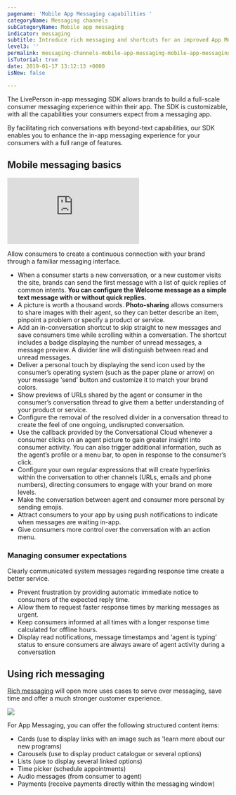 ```yaml
---
pagename: 'Mobile App Messaging capabilities '
categoryName: Messaging channels
subCategoryName: Mobile app messaging
indicator: messaging
subtitle: Introduce rich messaging and shortcuts for an improved App Messaging experience
level3: ''
permalink: messaging-channels-mobile-app-messaging-mobile-app-messaging-capabilities.html
isTutorial: true
date: 2019-01-17 13:12:13 +0000
isNew: false

---
```


The LivePerson in-app messaging SDK allows brands to build a full-scale consumer messaging experience within their app. The SDK is customizable, with all the capabilities your consumers expect from a messaging app.

By facilitating rich conversations with beyond-text capabilities, our SDK enables you to enhance the in-app messaging experience for your consumers with a full range of features.


## Mobile messaging basics

<iframe style="max-width: 750px;" src="https://player.vimeo.com/video/312501523" frameborder="0" webkitallowfullscreen mozallowfullscreen allowfullscreen></iframe>

Allow consumers to create a continuous connection with your brand through a familiar messaging interface.

* When a consumer starts a new conversation, or a new customer visits the site, brands can send the first message with a list of quick replies of common intents. **You can configure the Welcome message as a simple text message with or without quick replies.**  
* A picture is worth a thousand words. **Photo-sharing** allows consumers to share images with their agent, so they can better describe an item, pinpoint a problem or specify a product or service.
* Add an in-conversation shortcut to skip straight to new messages and save consumers time while scrolling within a conversation. The shortcut includes a badge displaying the number of unread messages, a message preview. A divider line will distinguish between read and unread messages.
* Deliver a personal touch by displaying the send icon used by the consumer’s operating system (such as the paper plane or arrow) on your message ‘send’ button and customize it to match your brand colors.
* Show previews of URLs shared by the agent or consumer in the consumer’s conversation thread to give them a better understanding of your product or service.
* Configure the removal of the resolved divider in a conversation thread to create the feel of one ongoing, undisrupted conversation.
* Use the callback provided by the Conversational Cloud whenever a consumer clicks on an agent picture to gain greater insight into consumer activity. You can also trigger additional information, such as the agent’s profile or a menu bar, to open in response to the consumer’s click.
* Configure your own regular expressions that will create hyperlinks within the conversation to other channels (URLs, emails and phone numbers), directing consumers to engage with your brand on more levels.
* Make the conversation between agent and consumer more personal by sending emojis.
* Attract consumers to your app by using push notifications to indicate when messages are waiting in-app.
* Give consumers more control over the conversation with an action menu.

### **Managing consumer expectations**

Clearly communicated system messages regarding response time create a better service.

* Prevent frustration by providing automatic immediate notice to consumers of the expected reply time.
* Allow them to request faster response times by marking messages as urgent.
* Keep consumers informed at all times with a longer response time calculated for offline hours.
* Display read notifications, message timestamps and ‘agent is typing’ status to ensure consumers are always aware of agent activity during a conversation

## Using rich messaging

[Rich messaging](messaging-channels-rich-messaging-rich-messaging-overview.html) will open more uses cases to serve over messaging, save time and offer a much stronger customer experience.

![](/img/mobile-app-messaging-capabilities-1.gif)

For App Messaging, you can offer the following structured content items:

* Cards (use to display links with an image such as 'learn more about our new programs)
* Carousels (use to display product catalogue or several options)
* Lists (use to display several linked options)
* Time picker (schedule appointments)
* Audio messages (from consumer to agent)
* Payments (receive payments directly within the messaging window)
